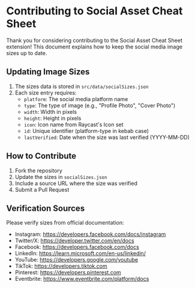 # Contributing to Social Asset Cheat Sheet

Thank you for considering contributing to the Social Asset Cheat Sheet extension! This document explains how to keep the social media image sizes up to date.

## Updating Image Sizes

1. The sizes data is stored in `src/data/socialSizes.json`
2. Each size entry requires:
   - `platform`: The social media platform name
   - `type`: The type of image (e.g., "Profile Photo", "Cover Photo")
   - `width`: Width in pixels
   - `height`: Height in pixels
   - `icon`: Icon name from Raycast's Icon set
   - `id`: Unique identifier (platform-type in kebab case)
   - `lastVerified`: Date when the size was last verified (YYYY-MM-DD)

## How to Contribute

1. Fork the repository
2. Update the sizes in `socialSizes.json`
3. Include a source URL where the size was verified
4. Submit a Pull Request

## Verification Sources

Please verify sizes from official documentation:
- Instagram: https://developers.facebook.com/docs/instagram
- Twitter/X: https://developer.twitter.com/en/docs
- Facebook: https://developers.facebook.com/docs
- LinkedIn: https://learn.microsoft.com/en-us/linkedin/
- YouTube: https://developers.google.com/youtube
- TikTok: https://developers.tiktok.com
- Pinterest: https://developers.pinterest.com
- Eventbrite: https://www.eventbrite.com/platform/docs
